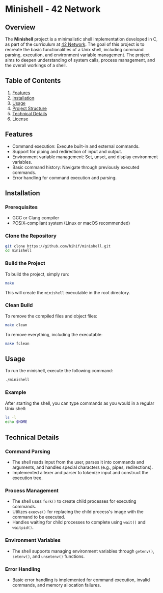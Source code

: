 # Minishell - 42 Network

## Overview

The **Minishell** project is a minimalistic shell implementation developed in C, as part of the curriculum at [42 Network](https://www.42.fr/). The goal of this project is to recreate the basic functionalities of a Unix shell, including command parsing, execution, and environment variable management. The project aims to deepen understanding of system calls, process management, and the overall workings of a shell.

## Table of Contents
1. [Features](#features)
2. [Installation](#installation)
3. [Usage](#usage)
4. [Project Structure](#project-structure)
5. [Technical Details](#technical-details)
6. [License](#license)

## Features

- Command execution: Execute built-in and external commands.
- Support for piping and redirection of input and output.
- Environment variable management: Set, unset, and display environment variables.
- Basic command history: Navigate through previously executed commands.
- Error handling for command execution and parsing.

## Installation

### Prerequisites

- GCC or Clang compiler
- POSIX-compliant system (Linux or macOS recommended)

### Clone the Repository

```bash
git clone https://github.com/hihif/minishell.git
cd minishell
```

### Build the Project

To build the project, simply run:

```bash
make
```

This will create the `minishell` executable in the root directory.

### Clean Build

To remove the compiled files and object files:

```bash
make clean
```

To remove everything, including the executable:

```bash
make fclean
```

## Usage

To run the minishell, execute the following command:

```bash
./minishell
```

### Example

After starting the shell, you can type commands as you would in a regular Unix shell:

```bash
ls -l
echo $HOME
```

## Technical Details

### Command Parsing

- The shell reads input from the user, parses it into commands and arguments, and handles special characters (e.g., pipes, redirections).
- Implemented a lexer and parser to tokenize input and construct the execution tree.

### Process Management

- The shell uses `fork()` to create child processes for executing commands.
- Utilizes `execve()` for replacing the child process's image with the command to be executed.
- Handles waiting for child processes to complete using `wait()` and `waitpid()`.

### Environment Variables

- The shell supports managing environment variables through `getenv()`, `setenv()`, and `unsetenv()` functions.

### Error Handling

- Basic error handling is implemented for command execution, invalid commands, and memory allocation failures.
